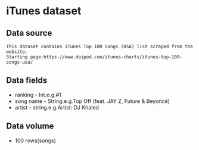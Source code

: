 iTunes dataset
====

Data source
-------
    This dataset contains iTunes Top 100 Songs (USA) list scraped from the website.
    Starting page:https://www.doipod.com/itunes-charts/itunes-top-100-songs-usa/

Data fields
--
* ranking - Int.e.g.#1
* song name - String.e.g.Top Off (feat. JAY Z, Future & Beyoncé)
* artist - string.e.g.Artist: DJ Khaled

Data volume
-----------
* 100 rows(songs)

